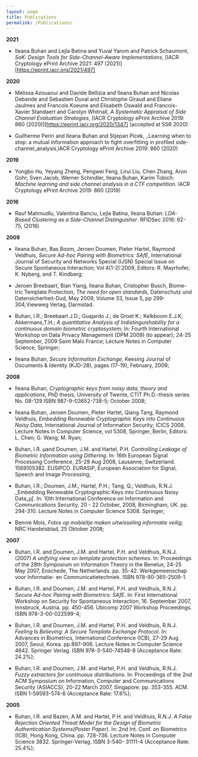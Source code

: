 ```yaml
---
layout: page
title: Publications
permalink: /Publications/
---
```


**2021**

- Ileana Buhan and Lejla Batina and Yuval Yarom and Patrick Schaumont, *SoK: Design Tools for Side-Channel-Aware Implementations*, [IACR Cryptology ePrint Archive 2021: 497 (2021)][https://eprint.iacr.org/2021/497] 

**2020**

- Melissa Azouaoui and Davide Bellizia and Ileana Buhan and Nicolas Debande and Sebastien Duval and Christophe Giraud and Eliane Jaulmes and Francois Koeune and Elisabeth Oswald and Francois-Xavier Standaert and Carolyn Whitnall, _A Systematic Appraisal of Side Channel Evaluation Strategies_, [IACR Cryptology ePrint Archive 2019: 860 (2020)][https://eprint.iacr.org/2020/1347] (accepted at SSR 2020)

- Guilherme Perin and Ileana Buhan and Stjepan Picek, _Learning when to stop: a mutual information approach to fight overfitting in profiled side-channel_analysis,IACR Cryptology ePrint Archive 2019: 860 (2020)


**2019**

- Yongbo Hu, Yeyang Zheng, Pengwei Feng, Lirui Liu, Chen Zhang, Aron Gohr, Sven Jacob, Werner Schindler, Ileana Buhan, Karim Tobich: _Machine learning and side channel analysis in a CTF competition._ IACR Cryptology ePrint Archive 2019: 860 (2019)

**2016**

- Rauf Mahmudlu, Valentina Banciu, Lejla Batina, Ileana Buhan:
_LDA-Based Clustering as a Side-Channel Distinguisher_. RFIDSec 2016: 62-75, (2016) 

**2009**

- Ileana Buhan, Bas Boom, Jeroen Doumen, Pieter Hartel, Raymond Veldhuis, _Secure Ad-hoc Pairing with Biometrics: SAfE_, International Journal of Security and Networks Special (IJSN) Special Issue on Secure Spontaneous Interaction; Vol 4(1-2):2009, Editors: R. Mayrhofer, K. Nyberg, and T. Kindberg;

- Jeroen Breebaart, Bian Yiang, Ileana Buhan, Cristopher Busch, Biome-tric Template Protection, _The need for open standards_, Datenschutz und Datensicherheit-Dud, May 2009, Volume 33, Issue 5, pp 299-304,Viewweg Verlag, Darmstad.

- Buhan, I.R.; Breebaart J.D.; Guajardo J.; de Groet K.; Kelkboom E.J.K; Akkermans,T.H.;  _A quantitative Analysis of Indistinguishability for a continuous domain biometric cryptosystem_; In: Fourth International Workshop on Data Privacy Management (DPM 2009) (to appear); 24-25 September, 2009 Saint Malo France; Lecture Notes in Computer Science, Springer;

- Ileana Buhan, _Secure Information Exchange_, Keesing Journal of Documents & Identity (KJD-28), pages (17-19), February, 2009;

**2008**

- Ileana Buhan, _Cryptographic keys from noisy data, theory and applications_, PhD thesis, University of Twente, CTIT Ph.D.-thesis series No. 08-129 ISBN 987-9-03652-738-5; October 2008;

- Ileana Buhan, Jeroen Doumen, Pieter Hartel, Qiang Tang, Raymond Veldhuis,
_Embedding Renewable Cryptographic Keys into Continuous Noisy Data_,
International Journal of Information Security; ICICS 2008, Lecture Notes in Computer Science, vol 5308, Springer, Berlin, Editors: L. Chen; G. Wang; M. Ryan;

- Buhan, I.R. µand Doumen, J.M. and Hartel, P.H. _Controlling Leakage of Biometric Information using Dithering_. In: 16th European Signal Processing Conference, 25-29 Aug 2008, Lausanne, Switzerland. 1569105382. EUSIPCO. EURASIP, European Association for Signal, Speech and Image Processing;

- Buhan, I.R.; Doumen, J.M.; Hartel, P.H.; Tang, Q.; Veldhuis, R.N.J. _Embedding Renewable Cryptographic Keys into Continuous Noisy Data_µ∫. In: 10th International Conference on Information and Communications Security, 20 - 22 October, 2008, Birmingham, UK. pp. 294-310. Lecture Notes in Computer Science 5308. Springer;

- Bennie Mols, _Fotos op mobieltje maken uitwisseling informatie veilig_; NRC Handelsblad, 25 Oktober 2008;

**2007**

- Buhan, I.R. and Doumen, J.M. and Hartel, P.H. and Veldhuis, R.N.J. (2007) _A unifying view on template protection schemes_. In: Proceedings of the 28th Symposium on Information Theory in the Benelux, 24-25 May 2007, Enschede, The Netherlands. pp. 35-42. Werkgemeenschap voor Informatie- en Communicatietechniek. ISBN 978-90-365-2509-1.

- Buhan, I.R. and Doumen, J.M. and Hartel, P.H. and Veldhuis, R.N.J. _Secure Ad-hoc Pairing with Biometrics: SAfE_. In: First International Workshop on Security for Spontaneous Interaction, 16. September 2007, Innsbruck, Austria. pp. 450-456. Ubicomp 2007 Workshop Proceedings. ISBN 978-3-00-022599-4;

- Buhan, I.R. and Doumen, J.M. and Hartel, P.H. and Veldhuis, R.N.J.  _Feeling Is Believing: A Secure Template Exchange Protocol_. In: Advances in Biometrics, International Conference (ICB), 27-29 Aug 2007, Seoul, Korea. pp.897-906. Lecture Notes in Computer Science 4642. Springer Verlag. ISBN 978-3-540-74548-8 (Acceptance Rate: 24.2%);

- Buhan, I.R. and Doumen, J.M. and Hartel, P.H. and Veldhuis, R.N.J. _Fuzzy extractors for continuous distributions_. In: Proceedings of the 2nd ACM Symposium on Information, Computer and Communications Security (ASIACCS), 20-22 March 2007, Singapore. pp. 353-355. ACM. ISBN 1-59593-574-6 (Acceptance Rate: 17.6%);

**2005**

- Buhan, I.R. and Bazen, A.M. and Hartel, P.H. and Veldhuis, R.N.J. _A False Rejection Oriented Threat Model for the Design of Biometric Authentication Systems(Poster Paper)_. In: 2nd Int. Conf. on Biometrics (ICB), Hong Kong, China. pp. 728-736. Lecture Notes in Computer Science 3832. Springer-Verlag. ISBN 3-540- 31111-4 (Acceptance Rate: 25.4%);